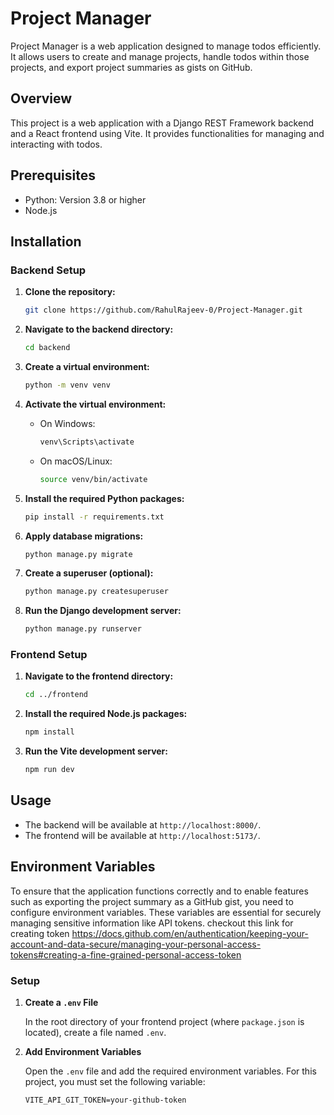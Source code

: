 # Project Manager

Project Manager is a web application designed to manage todos efficiently. It allows users to create and manage projects, handle todos within those projects, and export project summaries as gists on GitHub.

## Overview

This project is a web application with a Django REST Framework backend and a React frontend using Vite. It provides functionalities for managing and interacting with todos.

## Prerequisites
- Python: Version 3.8 or higher
- Node.js

## Installation

### Backend Setup

1. **Clone the repository:**

    ```bash
    git clone https://github.com/RahulRajeev-0/Project-Manager.git
    
    ```

2. **Navigate to the backend directory:**

    ```bash
    cd backend
    ```

3. **Create a virtual environment:**

    ```bash
    python -m venv venv
    ```

4. **Activate the virtual environment:**

    - On Windows:

        ```bash
        venv\Scripts\activate
        ```

    - On macOS/Linux:

        ```bash
        source venv/bin/activate
        ```

5. **Install the required Python packages:**

    ```bash
    pip install -r requirements.txt
    ```

6. **Apply database migrations:**

    ```bash
    python manage.py migrate
    ```

7. **Create a superuser (optional):**

    ```bash
    python manage.py createsuperuser
    ```

8. **Run the Django development server:**

    ```bash
    python manage.py runserver
    ```

### Frontend Setup

1. **Navigate to the frontend directory:**

    ```bash
    cd ../frontend
    ```

2. **Install the required Node.js packages:**

    ```bash
    npm install
    ```

3. **Run the Vite development server:**

    ```bash
    npm run dev
    ```

## Usage

- The backend will be available at `http://localhost:8000/`.
- The frontend will be available at `http://localhost:5173/`.

## Environment Variables

To ensure that the application functions correctly and to enable features such as exporting the project summary as a GitHub gist, you need to configure environment variables. These variables are essential for securely managing sensitive information like API tokens.
checkout this link for creating token https://docs.github.com/en/authentication/keeping-your-account-and-data-secure/managing-your-personal-access-tokens#creating-a-fine-grained-personal-access-token
### Setup

1. **Create a `.env` File**

   In the root directory of your frontend project (where `package.json` is located), create a file named `.env`.

2. **Add Environment Variables**

   Open the `.env` file and add the required environment variables. For this project, you must set the following variable:

   ```env
   VITE_API_GIT_TOKEN=your-github-token
